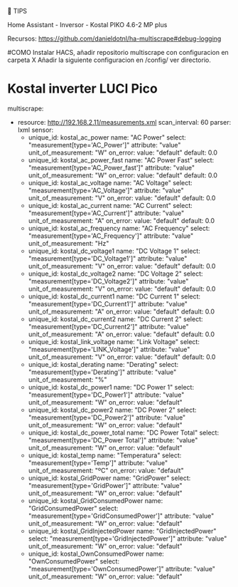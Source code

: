👋 TIPS

Home Assistant - Inversor - Kostal PIKO 4.6-2 MP plus 

Recursos: https://github.com/danieldotnl/ha-multiscrape#debug-logging

#COMO
Instalar HACS, añadir repositorio multiscrape con configuracion en carpeta X
Añadir la siguiente configuracion en /config/ ver directorio.
#


# Kostal inverter LUCI Pico
multiscrape:
  - resource: http://192.168.2.11/measurements.xml
    scan_interval: 60
    parser: lxml
    sensor:
      - unique_id: kostal_ac_power
        name: "AC Power"
        select: "measurement[type='AC_Power']"
        attribute: "value"
        unit_of_measurement: "W"
        on_error:
          value: "default"
          default: 0.0
      - unique_id: kostal_ac_power_fast
        name: "AC Power Fast"
        select: "measurement[type='AC_Power_fast']"
        attribute: "value"
        unit_of_measurement: "W"
        on_error:
          value: "default"
          default: 0.0
      - unique_id: kostal_ac_voltage
        name: "AC Voltage"
        select: "measurement[type='AC_Voltage']"
        attribute: "value"
        unit_of_measurement: "V"
        on_error:
          value: "default"
          default: 0.0
      - unique_id: kostal_ac_current
        name: "AC Current"
        select: "measurement[type='AC_Current']"
        attribute: "value"
        unit_of_measurement: "A"
        on_error:
          value: "default"
          default: 0.0
      - unique_id: kostal_ac_frequency
        name: "AC Frequency"
        select: "measurement[type='AC_Frequency']"
        attribute: "value"
        unit_of_measurement: "Hz"
      - unique_id: kostal_dc_voltage1
        name: "DC Voltage 1"
        select: "measurement[type='DC_Voltage1']"
        attribute: "value"
        unit_of_measurement: "V"
        on_error:
          value: "default"
          default: 0.0
      - unique_id: kostal_dc_voltage2
        name: "DC Voltage 2"
        select: "measurement[type='DC_Voltage2']"
        attribute: "value"
        unit_of_measurement: "V"
        on_error:
          value: "default"
          default: 0.0
      - unique_id: kostal_dc_current1
        name: "DC Current 1"
        select: "measurement[type='DC_Current1']"
        attribute: "value"
        unit_of_measurement: "A"
        on_error:
          value: "default"
          default: 0.0
      - unique_id: kostal_dc_current2
        name: "DC Current 2"
        select: "measurement[type='DC_Current2']"
        attribute: "value"
        unit_of_measurement: "A"
        on_error:
          value: "default"
          default: 0.0
      - unique_id: kostal_link_voltage
        name: "Link Voltage"
        select: "measurement[type='LINK_Voltage']"
        attribute: "value"
        unit_of_measurement: "V"
        on_error:
          value: "default"
          default: 0.0
      - unique_id: kostal_derating
        name: "Derating"
        select: "measurement[type='Derating']"
        attribute: "value"
        unit_of_measurement: "%"
      - unique_id: kostal_dc_power1
        name: "DC Power 1"
        select: "measurement[type='DC_Power1']"
        attribute: "value"
        unit_of_measurement: "W"
        on_error:
          value: "default"
      - unique_id: kostal_dc_power2
        name: "DC Power 2"
        select: "measurement[type='DC_Power2']"
        attribute: "value"
        unit_of_measurement: "W"
        on_error:
          value: "default"
      - unique_id: kostal_dc_power_total
        name: "DC Power Total"
        select: "measurement[type='DC_Power Total']"
        attribute: "value"
        unit_of_measurement: "W"
        on_error:
          value: "default"
      - unique_id: kostal_temp
        name: "Temperatura"
        select: "measurement[type='Temp']"
        attribute: "value"
        unit_of_measurement: "ºC"
        on_error:
          value: "default"
      - unique_id: kostal_GridPower
        name: "GridPower"
        select: "measurement[type='GridPower']"
        attribute: "value"
        unit_of_measurement: "W"
        on_error:
          value: "default"
      - unique_id: kostal_GridConsumedPower
        name: "GridConsumedPower"
        select: "measurement[type='GridConsumedPower']"
        attribute: "value"
        unit_of_measurement: "W"
        on_error:
          value: "default"
      - unique_id: kostal_GridInjectedPower
        name: "GridInjectedPower"
        select: "measurement[type='GridInjectedPower']"
        attribute: "value"
        unit_of_measurement: "W"
        on_error:
          value: "default"
      - unique_id: kostal_OwnConsumedPower
        name: "OwnConsumedPower"
        select: "measurement[type='OwnConsumedPower']"
        attribute: "value"
        unit_of_measurement: "W"
        on_error:
          value: "default"

